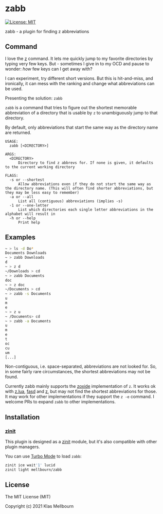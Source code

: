 # zabb

[![License: MIT][license icon]][license]

zabb - a plugin for finding z abbreviations

## Command

I love the [z][zoxide] command. It lets me quickly jump to my favorite directories by typing very few keys.
But - sometimes I give in to my OCD and pause to wonder: _how_ few keys can I get away with?

I can experiment, try different short versions. But this is hit-and-miss, and ironically, it can mess with the ranking and change what abbreviations can be used.

Presenting the solution: `zabb`

`zabb` is a command that tries to figure out the shortest memorable abbreviation of a directory that is usable by `z` to unambiguously jump to that directory.

By default, only abbreviations that start the same way as the directory name are returned.

```text
USAGE:
  zabb [<DIRECTORY>]

ARGS:
  <DIRECTORY>
      Directory to find z abbrevs for. If none is given, it defaults to the current working directory

FLAGS:
  -s or --shortest
      Allow abbreviations even if they do not start the same way as the directory name. (This will often find shorter abbreviations, but they may be less easy to remember)
  -a or --all
      List all (contiguous) abbreviations (implies -s)
  -1 or --one-letter
      List which directories each single letter abbreviations in the alphabet will result in
  -h or --help
      Print help
```

## Examples

```zsh
~ > ls -d Do*
Documents Downloads
~ > zabb Downloads
d
~ > z d
~/Downloads > cd
~ > zabb Documents
doc
~ > z doc
~/Documents > cd
~ > zabb -s Documents
u
m
e
~ > z u
~ /Documents> cd
~ > zabb -a Documents
u
m
e
t
oc
cu
um
[...]
```

Non-contiguous, i.e. space-separated, abbreviations are not looked for. So, in some fairly rare circumstances, the shortest abbreviations may not be found.

Currently zabb mainly supports the [zoxide][zoxide] implementation of `z`. It works ok with [z.lua][z.lua], [fasd][fasd] and [z][rupa_z], but may not find the shortest abbreviations for those. It may work for other implementations if they support the `z -e` command. I welcome PRs to expand `zabb` to other implementations.

## Installation

### [zinit][zinit]

This plugin is designed as a [zinit][zinit] module, but it's also
compatible with other plugin managers.

You can use [Turbo Mode][turbo mode] to load `zabb`:

```zsh
zinit ice wait'1' lucid
zinit light mellbourn/zabb
```

## License

The MIT License (MIT)

Copyright (c) 2021 Klas Mellbourn

[license icon]: https://img.shields.io/badge/License-MIT-green.svg
[license]: https://opensource.org/licenses/MIT
[zinit]: https://github.com/zdharma/zinit
[turbo mode]: http://zdharma.org/zinit/wiki/INTRODUCTION/#turbo_mode_zsh_53
[zoxide]: https://github.com/ajeetdsouza/zoxide
[z.lua]: https://github.com/skywind3000/z.lua
[fasd]: https://github.com/clvv/fasd
[rupa_z]: https://github.com/rupa/z
